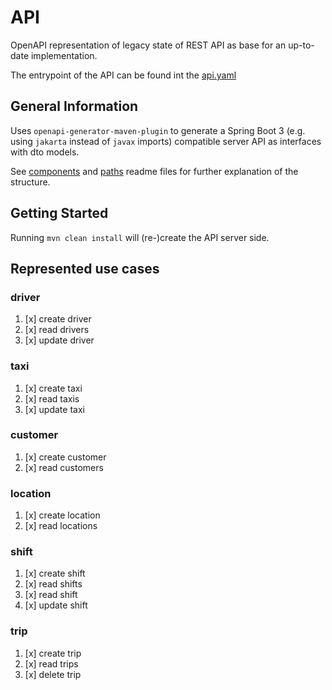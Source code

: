 # API

OpenAPI representation of legacy state of REST API as base for an up-to-date implementation.

The entrypoint of the API can be found int the [api.yaml](src/main/resources/api.yaml)

## General Information

Uses `openapi-generator-maven-plugin` to generate a Spring Boot 3 (e.g. using `jakarta` instead of `javax` imports) compatible server API as interfaces with dto models.

See [components](src/main/resources/components/README.md) and [paths](src/main/resources/paths/README.md) readme files for further explanation of the structure.

## Getting Started

Running `mvn clean install` will (re-)create the API server side.

## Represented use cases

### driver

1. [x] create driver
2. [x] read drivers
3. [x] update driver

### taxi

1. [x] create taxi
2. [x] read taxis
3. [x] update taxi

### customer

1. [x] create customer
2. [x] read customers

### location

1. [x] create location
2. [x] read locations

### shift

1. [x] create shift
2. [x] read shifts
3. [x] read shift
4. [x] update shift

### trip

1. [x] create trip
2. [x] read trips
3. [x] delete trip